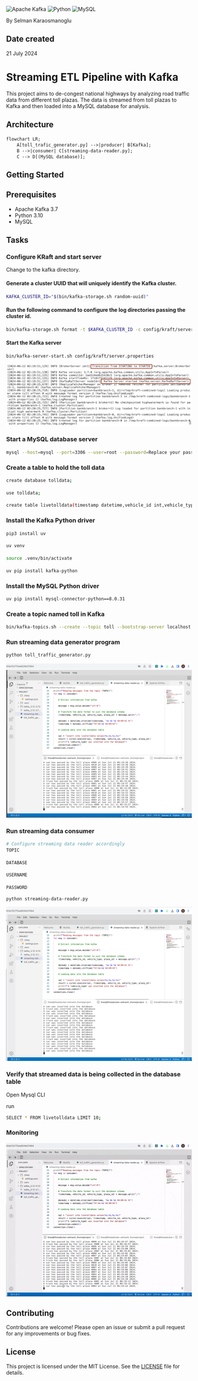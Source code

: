 ![Apache Kafka](https://img.shields.io/badge/Apache%20Kafka-000?style=for-the-badge&logo=apachekafka)
![Python](https://img.shields.io/badge/python-3670A0?style=for-the-badge&logo=python&logoColor=ffdd54)
![MySQL](https://img.shields.io/badge/mysql-4479A1.svg?style=for-the-badge&logo=mysql&logoColor=white)

By Selman Karaosmanoglu 

## Date created

21 July 2024

# Streaming ETL Pipeline with Kafka

This project aims to de-congest national highways by analyzing road traffic data from different toll plazas. The data is streamed from toll plazas to Kafka and then loaded into a MySQL database for analysis.

## Architecture

```mermaid
flowchart LR;
    A[toll_trafic_generator.py] -->|producer| B[Kafka];
    B -->|consumer| C[streaming-data-reader.py];
    C --> D[(MySQL database)];
```

## Getting Started

## Prerequisites

- Apache Kafka 3.7
- Python 3.10
- MySQL


## Tasks

### Configure KRaft and start server

Change to the kafka directory.

#### Generate a cluster UUID that will uniquely identify the Kafka cluster.

```bash
KAFKA_CLUSTER_ID="$(bin/kafka-storage.sh random-uuid)"
```

#### Run the following command to configure the log directories passing the cluster id.

```bash
bin/kafka-storage.sh format -t $KAFKA_CLUSTER_ID -c config/kraft/server.properties
```

#### Start the Kafka server 

```bash
bin/kafka-server-start.sh config/kraft/server.properties
```

![alt text](screenshots/KafkaStarted.jpeg)



### Start a MySQL database server

```bash
mysql --host=mysql --port=3306 --user=root --password=Replace your password
```

### Create a table to hold the toll data

```bash
create database tolldata;

use tolldata;

create table livetolldata(timestamp datetime,vehicle_id int,vehicle_type char(15),toll_plaza_id smallint);

```

### Install the Kafka Python driver

```bash
pip3 install uv

uv venv

source .venv/bin/activate

uv pip install kafka-python
```

### Install the MySQL Python driver

```bash
uv pip install mysql-connector-python==8.0.31
```

### Create a topic named toll in Kafka

```bash
bin/kafka-topics.sh --create --topic toll --bootstrap-server localhost:9092
```

### Run streaming data generator program

```bash
python toll_traffic_generator.py
```

![alt text](screenshots/SCR-20240721-lcst.png)

### Run streaming data consumer

```python
# Configure streaming data reader accordingly
TOPIC

DATABASE

USERNAME

PASSWORD

```

```bash
python streaming-data-reader.py
```

![alt text](screenshots/SCR-20240721-lcve.png)

### Verify that streamed data is being collected in the database table

Open Mysql CLI

run

```bash
SELECT * FROM livetolldata LIMIT 10;
```

### Monitoring

![alt text](screenshots/ScreenRecording2024-07-21at12.19.13-ezgif.com-optimize.gif)

## Contributing

Contributions are welcome! Please open an issue or submit a pull request for any improvements or bug fixes.

## License

This project is licensed under the MIT License. See the [LICENSE](LICENSE) file for details.